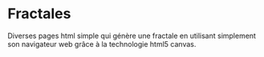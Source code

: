 # Fractales
Diverses pages html simple qui génère une fractale en utilisant simplement son navigateur web grâce à la technologie html5 canvas. 
